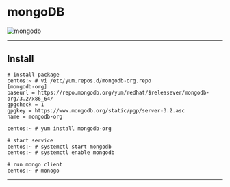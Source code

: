 # mongoDB

![mongodb](https://webassets.mongodb.com/_com_assets/global/mongodb-logo-white.png)


----

## Install

```
# install package
centos:~ # vi /etc/yum.repos.d/mongodb-org.repo
[mongodb-org]
baseurl = https://repo.mongodb.org/yum/redhat/$releasever/mongodb-org/3.2/x86_64/
gpgcheck = 1
gpgkey = https://www.mongodb.org/static/pgp/server-3.2.asc
name = mongodb-org

centos:~ # yum install mongodb-org

# start service
centos:~ # systemctl start mongodb
centos:~ # systemctl enable mongodb

# run mongo client
centos:~ # monogo
```


----
